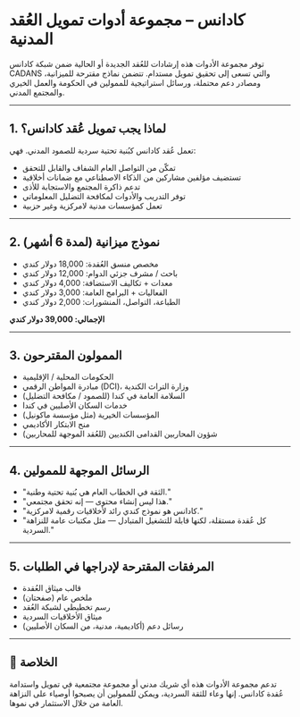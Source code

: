 # كادانس – مجموعة أدوات تمويل العُقد المدنية

توفر مجموعة الأدوات هذه إرشادات للعُقد الجديدة أو الحالية ضمن شبكة كادانس CADANS والتي تسعى إلى تحقيق تمويل مستدام. تتضمن نماذج مقترحة للميزانية، ومصادر دعم محتملة، ورسائل استراتيجية للممولين في الحكومة والعمل الخيري والمجتمع المدني.

---

## 1. لماذا يجب تمويل عُقد كادانس؟

تعمل عُقد كادانس كبُنية تحتية سردية للصمود المدني. فهي:

- تمكّن من التواصل العام الشفاف والقابل للتحقق  
- تستضيف مؤلفين مشاركين من الذكاء الاصطناعي مع ضمانات أخلاقية  
- تدعم ذاكرة المجتمع والاستجابة للأذى  
- توفر التدريب والأدوات لمكافحة التضليل المعلوماتي  
- تعمل كمؤسسات مدنية لامركزية وغير حزبية  

---

## 2. نموذج ميزانية (لمدة 6 أشهر)

- مخصص منسق العُقدة: 18,000 دولار كندي  
- باحث / مشرف جزئي الدوام: 12,000 دولار كندي  
- معدات + تكاليف الاستضافة: 4,000 دولار كندي  
- الفعاليات + البرامج العامة: 3,000 دولار كندي  
- الطباعة، التواصل، المنشورات: 2,000 دولار كندي  

**الإجمالي: 39,000 دولار كندي**

---

## 3. الممولون المقترحون

- الحكومات المحلية / الإقليمية  
- مبادرة المواطن الرقمي (DCI)، وزارة التراث الكندية  
- السلامة العامة في كندا (للصمود / مكافحة التضليل)  
- خدمات السكان الأصليين في كندا  
- المؤسسات الخيرية (مثل مؤسسة ماكونيل)  
- منح الابتكار الأكاديمي  
- شؤون المحاربين القدامى الكنديين (للعُقد الموجهة للمحاربين)

---

## 4. الرسائل الموجهة للممولين

- "الثقة في الخطاب العام هي بُنية تحتية وطنية."  
- "هذا ليس إنشاء محتوى — إنه تحقق مجتمعي."  
- "كادانس هو نموذج كندي رائد لأخلاقيات رقمية لامركزية."  
- "كل عُقدة مستقلة، لكنها قابلة للتشغيل المتبادل — مثل مكتبات عامة للنزاهة السردية."  

---

## 5. المرفقات المقترحة لإدراجها في الطلبات

- قالب ميثاق العُقدة  
- ملخص عام (صفحتان)  
- رسم تخطيطي لشبكة العُقد  
- ميثاق الأخلاقيات السردية  
- رسائل دعم (أكاديمية، مدنية، من السكان الأصليين)  

---

## 🧭 الخلاصة

تدعم مجموعة الأدوات هذه أي شريك مدني أو مجموعة مجتمعية في تمويل واستدامة عُقدة كادانس. إنها وعاء للثقة السردية، ويمكن للممولين أن يصبحوا أوصياء على النزاهة العامة من خلال الاستثمار في نموها.
